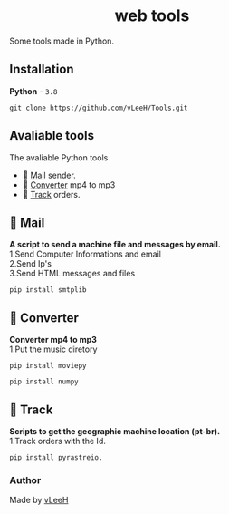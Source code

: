 <h1 style="text-align: center;">web tools</h1>
Some tools made in Python.

## Installation
**Python** - `3.8`
```
git clone https://github.com/vLeeH/Tools.git
```

## Avaliable tools
The avaliable Python tools
- 📧 <a href="https://github.com/vLeeH/ToolsPy/blob/main/Mail/mail.py">Mail</a> sender.
- 🎵 <a href="https://github.com/vLeeH/ToolsPy/blob/main/Converter/converter.py">Converter</a> mp4 to mp3 
- 🎯 <a href="https://github.com/vLeeH/ToolsPy/blob/main/Track/track.py">Track</a> orders.

## 📧 Mail 
**A script to send a machine file and messages by email.** <br>
1.Send Computer Informations and email <br>
2.Send Ip's <br>
3.Send HTML messages and files <br>
```
pip install smtplib
```

## 🎵 Converter
**Converter mp4 to mp3** <br>
1.Put the music diretory<br>
```
pip install moviepy
```
```
pip install numpy 
```

## 🎯 Track 
**Scripts to get the geographic machine location (pt-br).** <br>
1.Track orders with the Id.<br>
```
pip install pyrastreio.
```

### Author 
Made by <a href="https://github.com/vLeeH">vLeeH</a>
